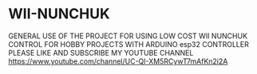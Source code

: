 # WII-NUNCHUK
GENERAL USE OF THE PROJECT FOR USING LOW COST WII NUNCHUK CONTROL FOR HOBBY PROJECTS WITH ARDUINO esp32 CONTROLLER
PLEASE LIKE AND SUBSCRIBE MY YOUTUBE CHANNEL https://www.youtube.com/channel/UC-QI-XM5RCywT7mAfKn2i2A
